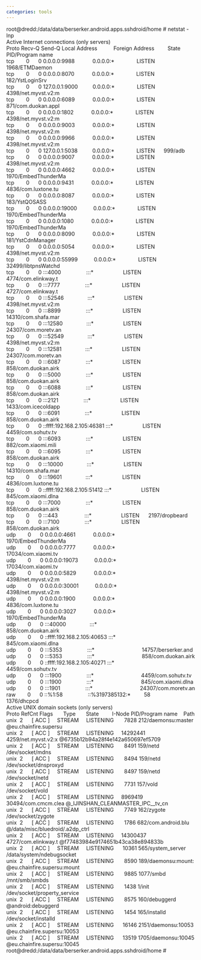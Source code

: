 ```yaml
---
categories: tools
---
```

<p>root@dredd:/data/data/berserker.android.apps.sshdroid/home # netstat -lnp<br />Active Internet connections (only servers)<br />Proto Recv-Q Send-Q Local Address&nbsp;&nbsp;&nbsp;&nbsp;&nbsp;&nbsp;&nbsp;&nbsp;&nbsp;&nbsp; Foreign Address&nbsp;&nbsp;&nbsp;&nbsp;&nbsp;&nbsp;&nbsp;&nbsp; State&nbsp;&nbsp;&nbsp;&nbsp;&nbsp;&nbsp; PID/Program name<br />tcp&nbsp;&nbsp;&nbsp;&nbsp;&nbsp;&nbsp;&nbsp; 0&nbsp;&nbsp;&nbsp;&nbsp;&nbsp; 0 0.0.0.0:9988&nbsp;&nbsp;&nbsp;&nbsp;&nbsp;&nbsp;&nbsp;&nbsp;&nbsp;&nbsp;&nbsp; 0.0.0.0:*&nbsp;&nbsp;&nbsp;&nbsp;&nbsp;&nbsp;&nbsp;&nbsp;&nbsp;&nbsp;&nbsp;&nbsp;&nbsp;&nbsp; LISTEN&nbsp;&nbsp;&nbsp;&nbsp;&nbsp; 1968/ETMDaemon<br />tcp&nbsp;&nbsp;&nbsp;&nbsp;&nbsp;&nbsp;&nbsp; 0&nbsp;&nbsp;&nbsp;&nbsp;&nbsp; 0 0.0.0.0:8070&nbsp;&nbsp;&nbsp;&nbsp;&nbsp;&nbsp;&nbsp;&nbsp;&nbsp;&nbsp;&nbsp; 0.0.0.0:*&nbsp;&nbsp;&nbsp;&nbsp;&nbsp;&nbsp;&nbsp;&nbsp;&nbsp;&nbsp;&nbsp;&nbsp;&nbsp;&nbsp; LISTEN&nbsp;&nbsp;&nbsp;&nbsp;&nbsp; 182/YstLoginSrv<br />tcp&nbsp;&nbsp;&nbsp;&nbsp;&nbsp;&nbsp;&nbsp; 0&nbsp;&nbsp;&nbsp;&nbsp;&nbsp; 0 127.0.0.1:9000&nbsp;&nbsp;&nbsp;&nbsp;&nbsp;&nbsp;&nbsp;&nbsp;&nbsp; 0.0.0.0:*&nbsp;&nbsp;&nbsp;&nbsp;&nbsp;&nbsp;&nbsp;&nbsp;&nbsp;&nbsp;&nbsp;&nbsp;&nbsp;&nbsp; LISTEN&nbsp;&nbsp;&nbsp;&nbsp;&nbsp; 4398/net.myvst.v2:m<br />tcp&nbsp;&nbsp;&nbsp;&nbsp;&nbsp;&nbsp;&nbsp; 0&nbsp;&nbsp;&nbsp;&nbsp;&nbsp; 0 0.0.0.0:6089&nbsp;&nbsp;&nbsp;&nbsp;&nbsp;&nbsp;&nbsp;&nbsp;&nbsp;&nbsp;&nbsp; 0.0.0.0:*&nbsp;&nbsp;&nbsp;&nbsp;&nbsp;&nbsp;&nbsp;&nbsp;&nbsp;&nbsp;&nbsp;&nbsp;&nbsp;&nbsp; LISTEN&nbsp;&nbsp;&nbsp;&nbsp;&nbsp; 871/com.duokan.appl<br />tcp&nbsp;&nbsp;&nbsp;&nbsp;&nbsp;&nbsp;&nbsp; 0&nbsp;&nbsp;&nbsp;&nbsp;&nbsp; 0 0.0.0.0:1802&nbsp;&nbsp;&nbsp;&nbsp;&nbsp;&nbsp;&nbsp;&nbsp;&nbsp;&nbsp;&nbsp; 0.0.0.0:*&nbsp;&nbsp;&nbsp;&nbsp;&nbsp;&nbsp;&nbsp;&nbsp;&nbsp;&nbsp;&nbsp;&nbsp;&nbsp;&nbsp; LISTEN&nbsp;&nbsp;&nbsp;&nbsp;&nbsp; 4398/net.myvst.v2:m<br />tcp&nbsp;&nbsp;&nbsp;&nbsp;&nbsp;&nbsp;&nbsp; 0&nbsp;&nbsp;&nbsp;&nbsp;&nbsp; 0 0.0.0.0:9003&nbsp;&nbsp;&nbsp;&nbsp;&nbsp;&nbsp;&nbsp;&nbsp;&nbsp;&nbsp;&nbsp; 0.0.0.0:*&nbsp;&nbsp;&nbsp;&nbsp;&nbsp;&nbsp;&nbsp;&nbsp;&nbsp;&nbsp;&nbsp;&nbsp;&nbsp;&nbsp; LISTEN&nbsp;&nbsp;&nbsp;&nbsp;&nbsp; 4398/net.myvst.v2:m<br />tcp&nbsp;&nbsp;&nbsp;&nbsp;&nbsp;&nbsp;&nbsp; 0&nbsp;&nbsp;&nbsp;&nbsp;&nbsp; 0 0.0.0.0:9966&nbsp;&nbsp;&nbsp;&nbsp;&nbsp;&nbsp;&nbsp;&nbsp;&nbsp;&nbsp;&nbsp; 0.0.0.0:*&nbsp;&nbsp;&nbsp;&nbsp;&nbsp;&nbsp;&nbsp;&nbsp;&nbsp;&nbsp;&nbsp;&nbsp;&nbsp;&nbsp; LISTEN&nbsp;&nbsp;&nbsp;&nbsp;&nbsp; 4398/net.myvst.v2:m<br />tcp&nbsp;&nbsp;&nbsp;&nbsp;&nbsp;&nbsp;&nbsp; 0&nbsp;&nbsp;&nbsp;&nbsp;&nbsp; 0 127.0.0.1:5038&nbsp;&nbsp;&nbsp;&nbsp;&nbsp;&nbsp;&nbsp;&nbsp;&nbsp; 0.0.0.0:*&nbsp;&nbsp;&nbsp;&nbsp;&nbsp;&nbsp;&nbsp;&nbsp;&nbsp;&nbsp;&nbsp;&nbsp;&nbsp;&nbsp; LISTEN&nbsp;&nbsp;&nbsp;&nbsp;&nbsp; 999/adb<br />tcp&nbsp;&nbsp;&nbsp;&nbsp;&nbsp;&nbsp;&nbsp; 0&nbsp;&nbsp;&nbsp;&nbsp;&nbsp; 0 0.0.0.0:9007&nbsp;&nbsp;&nbsp;&nbsp;&nbsp;&nbsp;&nbsp;&nbsp;&nbsp;&nbsp;&nbsp; 0.0.0.0:*&nbsp;&nbsp;&nbsp;&nbsp;&nbsp;&nbsp;&nbsp;&nbsp;&nbsp;&nbsp;&nbsp;&nbsp;&nbsp;&nbsp; LISTEN&nbsp;&nbsp;&nbsp;&nbsp;&nbsp; 4398/net.myvst.v2:m<br />tcp&nbsp;&nbsp;&nbsp;&nbsp;&nbsp;&nbsp;&nbsp; 0&nbsp;&nbsp;&nbsp;&nbsp;&nbsp; 0 0.0.0.0:4662&nbsp;&nbsp;&nbsp;&nbsp;&nbsp;&nbsp;&nbsp;&nbsp;&nbsp;&nbsp;&nbsp; 0.0.0.0:*&nbsp;&nbsp;&nbsp;&nbsp;&nbsp;&nbsp;&nbsp;&nbsp;&nbsp;&nbsp;&nbsp;&nbsp;&nbsp;&nbsp; LISTEN&nbsp;&nbsp;&nbsp;&nbsp;&nbsp; 1970/EmbedThunderMa<br />tcp&nbsp;&nbsp;&nbsp;&nbsp;&nbsp;&nbsp;&nbsp; 0&nbsp;&nbsp;&nbsp;&nbsp;&nbsp; 0 0.0.0.0:9431&nbsp;&nbsp;&nbsp;&nbsp;&nbsp;&nbsp;&nbsp;&nbsp;&nbsp;&nbsp;&nbsp; 0.0.0.0:*&nbsp;&nbsp;&nbsp;&nbsp;&nbsp;&nbsp;&nbsp;&nbsp;&nbsp;&nbsp;&nbsp;&nbsp;&nbsp;&nbsp; LISTEN&nbsp;&nbsp;&nbsp;&nbsp;&nbsp; 4836/com.luxtone.tu<br />tcp&nbsp;&nbsp;&nbsp;&nbsp;&nbsp;&nbsp;&nbsp; 0&nbsp;&nbsp;&nbsp;&nbsp;&nbsp; 0 0.0.0.0:8087&nbsp;&nbsp;&nbsp;&nbsp;&nbsp;&nbsp;&nbsp;&nbsp;&nbsp;&nbsp;&nbsp; 0.0.0.0:*&nbsp;&nbsp;&nbsp;&nbsp;&nbsp;&nbsp;&nbsp;&nbsp;&nbsp;&nbsp;&nbsp;&nbsp;&nbsp;&nbsp; LISTEN&nbsp;&nbsp;&nbsp;&nbsp;&nbsp; 183/YstQOSASS<br />tcp&nbsp;&nbsp;&nbsp;&nbsp;&nbsp;&nbsp;&nbsp; 0&nbsp;&nbsp;&nbsp;&nbsp;&nbsp; 0 0.0.0.0:19000&nbsp;&nbsp;&nbsp;&nbsp;&nbsp;&nbsp;&nbsp;&nbsp;&nbsp;&nbsp; 0.0.0.0:*&nbsp;&nbsp;&nbsp;&nbsp;&nbsp;&nbsp;&nbsp;&nbsp;&nbsp;&nbsp;&nbsp;&nbsp;&nbsp;&nbsp; LISTEN&nbsp;&nbsp;&nbsp;&nbsp;&nbsp; 1970/EmbedThunderMa<br />tcp&nbsp;&nbsp;&nbsp;&nbsp;&nbsp;&nbsp;&nbsp; 0&nbsp;&nbsp;&nbsp;&nbsp;&nbsp; 0 0.0.0.0:1080&nbsp;&nbsp;&nbsp;&nbsp;&nbsp;&nbsp;&nbsp;&nbsp;&nbsp;&nbsp;&nbsp; 0.0.0.0:*&nbsp;&nbsp;&nbsp;&nbsp;&nbsp;&nbsp;&nbsp;&nbsp;&nbsp;&nbsp;&nbsp;&nbsp;&nbsp;&nbsp; LISTEN&nbsp;&nbsp;&nbsp;&nbsp;&nbsp; 1970/EmbedThunderMa<br />tcp&nbsp;&nbsp;&nbsp;&nbsp;&nbsp;&nbsp;&nbsp; 0&nbsp;&nbsp;&nbsp;&nbsp;&nbsp; 0 0.0.0.0:8090&nbsp;&nbsp;&nbsp;&nbsp;&nbsp;&nbsp;&nbsp;&nbsp;&nbsp;&nbsp;&nbsp; 0.0.0.0:*&nbsp;&nbsp;&nbsp;&nbsp;&nbsp;&nbsp;&nbsp;&nbsp;&nbsp;&nbsp;&nbsp;&nbsp;&nbsp;&nbsp; LISTEN&nbsp;&nbsp;&nbsp;&nbsp;&nbsp; 181/YstCdnManager<br />tcp&nbsp;&nbsp;&nbsp;&nbsp;&nbsp;&nbsp;&nbsp; 0&nbsp;&nbsp;&nbsp;&nbsp;&nbsp; 0 0.0.0.0:5054&nbsp;&nbsp;&nbsp;&nbsp;&nbsp;&nbsp;&nbsp;&nbsp;&nbsp;&nbsp;&nbsp; 0.0.0.0:*&nbsp;&nbsp;&nbsp;&nbsp;&nbsp;&nbsp;&nbsp;&nbsp;&nbsp;&nbsp;&nbsp;&nbsp;&nbsp;&nbsp; LISTEN&nbsp;&nbsp;&nbsp;&nbsp;&nbsp; 4398/net.myvst.v2:m<br />tcp&nbsp;&nbsp;&nbsp;&nbsp;&nbsp;&nbsp;&nbsp; 0&nbsp;&nbsp;&nbsp;&nbsp;&nbsp; 0 0.0.0.0:55999&nbsp;&nbsp;&nbsp;&nbsp;&nbsp;&nbsp;&nbsp;&nbsp;&nbsp;&nbsp; 0.0.0.0:*&nbsp;&nbsp;&nbsp;&nbsp;&nbsp;&nbsp;&nbsp;&nbsp;&nbsp;&nbsp;&nbsp;&nbsp;&nbsp;&nbsp; LISTEN&nbsp;&nbsp;&nbsp;&nbsp;&nbsp; 32499/libtpnsWatchd<br />tcp&nbsp;&nbsp;&nbsp;&nbsp;&nbsp;&nbsp;&nbsp; 0&nbsp;&nbsp;&nbsp;&nbsp;&nbsp; 0 :::4000&nbsp;&nbsp;&nbsp;&nbsp;&nbsp;&nbsp;&nbsp;&nbsp;&nbsp;&nbsp;&nbsp;&nbsp;&nbsp;&nbsp;&nbsp;&nbsp; :::*&nbsp;&nbsp;&nbsp;&nbsp;&nbsp;&nbsp;&nbsp;&nbsp;&nbsp;&nbsp;&nbsp;&nbsp;&nbsp;&nbsp;&nbsp;&nbsp;&nbsp;&nbsp;&nbsp; LISTEN&nbsp;&nbsp;&nbsp;&nbsp;&nbsp; 4774/com.elinkway.t<br />tcp&nbsp;&nbsp;&nbsp;&nbsp;&nbsp;&nbsp;&nbsp; 0&nbsp;&nbsp;&nbsp;&nbsp;&nbsp; 0 :::7777&nbsp;&nbsp;&nbsp;&nbsp;&nbsp;&nbsp;&nbsp;&nbsp;&nbsp;&nbsp;&nbsp;&nbsp;&nbsp;&nbsp;&nbsp;&nbsp; :::*&nbsp;&nbsp;&nbsp;&nbsp;&nbsp;&nbsp;&nbsp;&nbsp;&nbsp;&nbsp;&nbsp;&nbsp;&nbsp;&nbsp;&nbsp;&nbsp;&nbsp;&nbsp;&nbsp; LISTEN&nbsp;&nbsp;&nbsp;&nbsp;&nbsp; 4727/com.elinkway.t<br />tcp&nbsp;&nbsp;&nbsp;&nbsp;&nbsp;&nbsp;&nbsp; 0&nbsp;&nbsp;&nbsp;&nbsp;&nbsp; 0 :::52546&nbsp;&nbsp;&nbsp;&nbsp;&nbsp;&nbsp;&nbsp;&nbsp;&nbsp;&nbsp;&nbsp;&nbsp;&nbsp;&nbsp;&nbsp; :::*&nbsp;&nbsp;&nbsp;&nbsp;&nbsp;&nbsp;&nbsp;&nbsp;&nbsp;&nbsp;&nbsp;&nbsp;&nbsp;&nbsp;&nbsp;&nbsp;&nbsp;&nbsp;&nbsp; LISTEN&nbsp;&nbsp;&nbsp;&nbsp;&nbsp; 4398/net.myvst.v2:m<br />tcp&nbsp;&nbsp;&nbsp;&nbsp;&nbsp;&nbsp;&nbsp; 0&nbsp;&nbsp;&nbsp;&nbsp;&nbsp; 0 :::8899&nbsp;&nbsp;&nbsp;&nbsp;&nbsp;&nbsp;&nbsp;&nbsp;&nbsp;&nbsp;&nbsp;&nbsp;&nbsp;&nbsp;&nbsp;&nbsp; :::*&nbsp;&nbsp;&nbsp;&nbsp;&nbsp;&nbsp;&nbsp;&nbsp;&nbsp;&nbsp;&nbsp;&nbsp;&nbsp;&nbsp;&nbsp;&nbsp;&nbsp;&nbsp;&nbsp; LISTEN&nbsp;&nbsp;&nbsp;&nbsp;&nbsp; 14310/com.shafa.mar<br />tcp&nbsp;&nbsp;&nbsp;&nbsp;&nbsp;&nbsp;&nbsp; 0&nbsp;&nbsp;&nbsp;&nbsp;&nbsp; 0 :::12580&nbsp;&nbsp;&nbsp;&nbsp;&nbsp;&nbsp;&nbsp;&nbsp;&nbsp;&nbsp;&nbsp;&nbsp;&nbsp;&nbsp;&nbsp; :::*&nbsp;&nbsp;&nbsp;&nbsp;&nbsp;&nbsp;&nbsp;&nbsp;&nbsp;&nbsp;&nbsp;&nbsp;&nbsp;&nbsp;&nbsp;&nbsp;&nbsp;&nbsp;&nbsp; LISTEN&nbsp;&nbsp;&nbsp;&nbsp;&nbsp; 24307/com.moretv.an<br />tcp&nbsp;&nbsp;&nbsp;&nbsp;&nbsp;&nbsp;&nbsp; 0&nbsp;&nbsp;&nbsp;&nbsp;&nbsp; 0 :::52549&nbsp;&nbsp;&nbsp;&nbsp;&nbsp;&nbsp;&nbsp;&nbsp;&nbsp;&nbsp;&nbsp;&nbsp;&nbsp;&nbsp;&nbsp; :::*&nbsp;&nbsp;&nbsp;&nbsp;&nbsp;&nbsp;&nbsp;&nbsp;&nbsp;&nbsp;&nbsp;&nbsp;&nbsp;&nbsp;&nbsp;&nbsp;&nbsp;&nbsp;&nbsp; LISTEN&nbsp;&nbsp;&nbsp;&nbsp;&nbsp; 4398/net.myvst.v2:m<br />tcp&nbsp;&nbsp;&nbsp;&nbsp;&nbsp;&nbsp;&nbsp; 0&nbsp;&nbsp;&nbsp;&nbsp;&nbsp; 0 :::12581&nbsp;&nbsp;&nbsp;&nbsp;&nbsp;&nbsp;&nbsp;&nbsp;&nbsp;&nbsp;&nbsp;&nbsp;&nbsp;&nbsp;&nbsp; :::*&nbsp;&nbsp;&nbsp;&nbsp;&nbsp;&nbsp;&nbsp;&nbsp;&nbsp;&nbsp;&nbsp;&nbsp;&nbsp;&nbsp;&nbsp;&nbsp;&nbsp;&nbsp;&nbsp; LISTEN&nbsp;&nbsp;&nbsp;&nbsp;&nbsp; 24307/com.moretv.an<br />tcp&nbsp;&nbsp;&nbsp;&nbsp;&nbsp;&nbsp;&nbsp; 0&nbsp;&nbsp;&nbsp;&nbsp;&nbsp; 0 :::6087&nbsp;&nbsp;&nbsp;&nbsp;&nbsp;&nbsp;&nbsp;&nbsp;&nbsp;&nbsp;&nbsp;&nbsp;&nbsp;&nbsp;&nbsp;&nbsp; :::*&nbsp;&nbsp;&nbsp;&nbsp;&nbsp;&nbsp;&nbsp;&nbsp;&nbsp;&nbsp;&nbsp;&nbsp;&nbsp;&nbsp;&nbsp;&nbsp;&nbsp;&nbsp;&nbsp; LISTEN&nbsp;&nbsp;&nbsp;&nbsp;&nbsp; 858/com.duokan.airk<br />tcp&nbsp;&nbsp;&nbsp;&nbsp;&nbsp;&nbsp;&nbsp; 0&nbsp;&nbsp;&nbsp;&nbsp;&nbsp; 0 :::5000&nbsp;&nbsp;&nbsp;&nbsp;&nbsp;&nbsp;&nbsp;&nbsp;&nbsp;&nbsp;&nbsp;&nbsp;&nbsp;&nbsp;&nbsp;&nbsp; :::*&nbsp;&nbsp;&nbsp;&nbsp;&nbsp;&nbsp;&nbsp;&nbsp;&nbsp;&nbsp;&nbsp;&nbsp;&nbsp;&nbsp;&nbsp;&nbsp;&nbsp;&nbsp;&nbsp; LISTEN&nbsp;&nbsp;&nbsp;&nbsp;&nbsp; 858/com.duokan.airk<br />tcp&nbsp;&nbsp;&nbsp;&nbsp;&nbsp;&nbsp;&nbsp; 0&nbsp;&nbsp;&nbsp;&nbsp;&nbsp; 0 :::6088&nbsp;&nbsp;&nbsp;&nbsp;&nbsp;&nbsp;&nbsp;&nbsp;&nbsp;&nbsp;&nbsp;&nbsp;&nbsp;&nbsp;&nbsp;&nbsp; :::*&nbsp;&nbsp;&nbsp;&nbsp;&nbsp;&nbsp;&nbsp;&nbsp;&nbsp;&nbsp;&nbsp;&nbsp;&nbsp;&nbsp;&nbsp;&nbsp;&nbsp;&nbsp;&nbsp; LISTEN&nbsp;&nbsp;&nbsp;&nbsp;&nbsp; 858/com.duokan.airk<br />tcp&nbsp;&nbsp;&nbsp;&nbsp;&nbsp;&nbsp;&nbsp; 0&nbsp;&nbsp;&nbsp;&nbsp;&nbsp; 0 :::2121&nbsp;&nbsp;&nbsp;&nbsp;&nbsp;&nbsp;&nbsp;&nbsp;&nbsp;&nbsp;&nbsp;&nbsp;&nbsp;&nbsp;&nbsp;&nbsp; :::*&nbsp;&nbsp;&nbsp;&nbsp;&nbsp;&nbsp;&nbsp;&nbsp;&nbsp;&nbsp;&nbsp;&nbsp;&nbsp;&nbsp;&nbsp;&nbsp;&nbsp;&nbsp;&nbsp; LISTEN&nbsp;&nbsp;&nbsp;&nbsp;&nbsp; 1433/com.icecoldapp<br />tcp&nbsp;&nbsp;&nbsp;&nbsp;&nbsp;&nbsp;&nbsp; 0&nbsp;&nbsp;&nbsp;&nbsp;&nbsp; 0 :::6091&nbsp;&nbsp;&nbsp;&nbsp;&nbsp;&nbsp;&nbsp;&nbsp;&nbsp;&nbsp;&nbsp;&nbsp;&nbsp;&nbsp;&nbsp;&nbsp; :::*&nbsp;&nbsp;&nbsp;&nbsp;&nbsp;&nbsp;&nbsp;&nbsp;&nbsp;&nbsp;&nbsp;&nbsp;&nbsp;&nbsp;&nbsp;&nbsp;&nbsp;&nbsp;&nbsp; LISTEN&nbsp;&nbsp;&nbsp;&nbsp;&nbsp; 858/com.duokan.airk<br />tcp&nbsp;&nbsp;&nbsp;&nbsp;&nbsp;&nbsp;&nbsp; 0&nbsp;&nbsp;&nbsp;&nbsp;&nbsp; 0 ::ffff:192.168.2.105:46381 :::*&nbsp;&nbsp;&nbsp;&nbsp;&nbsp;&nbsp;&nbsp;&nbsp;&nbsp;&nbsp;&nbsp;&nbsp;&nbsp;&nbsp;&nbsp;&nbsp;&nbsp;&nbsp;&nbsp; LISTEN&nbsp;&nbsp;&nbsp;&nbsp;&nbsp; 4459/com.sohutv.tv<br />tcp&nbsp;&nbsp;&nbsp;&nbsp;&nbsp;&nbsp;&nbsp; 0&nbsp;&nbsp;&nbsp;&nbsp;&nbsp; 0 :::6093&nbsp;&nbsp;&nbsp;&nbsp;&nbsp;&nbsp;&nbsp;&nbsp;&nbsp;&nbsp;&nbsp;&nbsp;&nbsp;&nbsp;&nbsp;&nbsp; :::*&nbsp;&nbsp;&nbsp;&nbsp;&nbsp;&nbsp;&nbsp;&nbsp;&nbsp;&nbsp;&nbsp;&nbsp;&nbsp;&nbsp;&nbsp;&nbsp;&nbsp;&nbsp;&nbsp; LISTEN&nbsp;&nbsp;&nbsp;&nbsp;&nbsp; 882/com.xiaomi.mili<br />tcp&nbsp;&nbsp;&nbsp;&nbsp;&nbsp;&nbsp;&nbsp; 0&nbsp;&nbsp;&nbsp;&nbsp;&nbsp; 0 :::6095&nbsp;&nbsp;&nbsp;&nbsp;&nbsp;&nbsp;&nbsp;&nbsp;&nbsp;&nbsp;&nbsp;&nbsp;&nbsp;&nbsp;&nbsp;&nbsp; :::*&nbsp;&nbsp;&nbsp;&nbsp;&nbsp;&nbsp;&nbsp;&nbsp;&nbsp;&nbsp;&nbsp;&nbsp;&nbsp;&nbsp;&nbsp;&nbsp;&nbsp;&nbsp;&nbsp; LISTEN&nbsp;&nbsp;&nbsp;&nbsp;&nbsp; 858/com.duokan.airk<br />tcp&nbsp;&nbsp;&nbsp;&nbsp;&nbsp;&nbsp;&nbsp; 0&nbsp;&nbsp;&nbsp;&nbsp;&nbsp; 0 :::10000&nbsp;&nbsp;&nbsp;&nbsp;&nbsp;&nbsp;&nbsp;&nbsp;&nbsp;&nbsp;&nbsp;&nbsp;&nbsp;&nbsp;&nbsp; :::*&nbsp;&nbsp;&nbsp;&nbsp;&nbsp;&nbsp;&nbsp;&nbsp;&nbsp;&nbsp;&nbsp;&nbsp;&nbsp;&nbsp;&nbsp;&nbsp;&nbsp;&nbsp;&nbsp; LISTEN&nbsp;&nbsp;&nbsp;&nbsp;&nbsp; 14310/com.shafa.mar<br />tcp&nbsp;&nbsp;&nbsp;&nbsp;&nbsp;&nbsp;&nbsp; 0&nbsp;&nbsp;&nbsp;&nbsp;&nbsp; 0 :::19601&nbsp;&nbsp;&nbsp;&nbsp;&nbsp;&nbsp;&nbsp;&nbsp;&nbsp;&nbsp;&nbsp;&nbsp;&nbsp;&nbsp;&nbsp; :::*&nbsp;&nbsp;&nbsp;&nbsp;&nbsp;&nbsp;&nbsp;&nbsp;&nbsp;&nbsp;&nbsp;&nbsp;&nbsp;&nbsp;&nbsp;&nbsp;&nbsp;&nbsp;&nbsp; LISTEN&nbsp;&nbsp;&nbsp;&nbsp;&nbsp; 4836/com.luxtone.tu<br />tcp&nbsp;&nbsp;&nbsp;&nbsp;&nbsp;&nbsp;&nbsp; 0&nbsp;&nbsp;&nbsp;&nbsp;&nbsp; 0 ::ffff:192.168.2.105:51412 :::*&nbsp;&nbsp;&nbsp;&nbsp;&nbsp;&nbsp;&nbsp;&nbsp;&nbsp;&nbsp;&nbsp;&nbsp;&nbsp;&nbsp;&nbsp;&nbsp;&nbsp;&nbsp;&nbsp; LISTEN&nbsp;&nbsp;&nbsp;&nbsp;&nbsp; 845/com.xiaomi.dlna<br />tcp&nbsp;&nbsp;&nbsp;&nbsp;&nbsp;&nbsp;&nbsp; 0&nbsp;&nbsp;&nbsp;&nbsp;&nbsp; 0 :::7000&nbsp;&nbsp;&nbsp;&nbsp;&nbsp;&nbsp;&nbsp;&nbsp;&nbsp;&nbsp;&nbsp;&nbsp;&nbsp;&nbsp;&nbsp;&nbsp; :::*&nbsp;&nbsp;&nbsp;&nbsp;&nbsp;&nbsp;&nbsp;&nbsp;&nbsp;&nbsp;&nbsp;&nbsp;&nbsp;&nbsp;&nbsp;&nbsp;&nbsp;&nbsp;&nbsp; LISTEN&nbsp;&nbsp;&nbsp;&nbsp;&nbsp; 858/com.duokan.airk<br />tcp&nbsp;&nbsp;&nbsp;&nbsp;&nbsp;&nbsp;&nbsp; 0&nbsp;&nbsp;&nbsp;&nbsp;&nbsp; 0 :::443&nbsp;&nbsp;&nbsp;&nbsp;&nbsp;&nbsp;&nbsp;&nbsp;&nbsp;&nbsp;&nbsp;&nbsp;&nbsp;&nbsp;&nbsp;&nbsp;&nbsp; :::*&nbsp;&nbsp;&nbsp;&nbsp;&nbsp;&nbsp;&nbsp;&nbsp;&nbsp;&nbsp;&nbsp;&nbsp;&nbsp;&nbsp;&nbsp;&nbsp;&nbsp;&nbsp;&nbsp; LISTEN&nbsp;&nbsp;&nbsp;&nbsp;&nbsp; 2197/dropbeard<br />tcp&nbsp;&nbsp;&nbsp;&nbsp;&nbsp;&nbsp;&nbsp; 0&nbsp;&nbsp;&nbsp;&nbsp;&nbsp; 0 :::7100&nbsp;&nbsp;&nbsp;&nbsp;&nbsp;&nbsp;&nbsp;&nbsp;&nbsp;&nbsp;&nbsp;&nbsp;&nbsp;&nbsp;&nbsp;&nbsp; :::*&nbsp;&nbsp;&nbsp;&nbsp;&nbsp;&nbsp;&nbsp;&nbsp;&nbsp;&nbsp;&nbsp;&nbsp;&nbsp;&nbsp;&nbsp;&nbsp;&nbsp;&nbsp;&nbsp; LISTEN&nbsp;&nbsp;&nbsp;&nbsp;&nbsp; 858/com.duokan.airk<br />udp&nbsp;&nbsp;&nbsp;&nbsp;&nbsp;&nbsp;&nbsp; 0&nbsp;&nbsp;&nbsp;&nbsp;&nbsp; 0 0.0.0.0:4661&nbsp;&nbsp;&nbsp;&nbsp;&nbsp;&nbsp;&nbsp;&nbsp;&nbsp;&nbsp;&nbsp; 0.0.0.0:*&nbsp;&nbsp;&nbsp;&nbsp;&nbsp;&nbsp;&nbsp;&nbsp;&nbsp;&nbsp;&nbsp;&nbsp;&nbsp;&nbsp;&nbsp;&nbsp;&nbsp;&nbsp;&nbsp;&nbsp;&nbsp;&nbsp;&nbsp;&nbsp;&nbsp;&nbsp; 1970/EmbedThunderMa<br />udp&nbsp;&nbsp;&nbsp;&nbsp;&nbsp;&nbsp;&nbsp; 0&nbsp;&nbsp;&nbsp;&nbsp;&nbsp; 0 0.0.0.0:7777&nbsp;&nbsp;&nbsp;&nbsp;&nbsp;&nbsp;&nbsp;&nbsp;&nbsp;&nbsp;&nbsp; 0.0.0.0:*&nbsp;&nbsp;&nbsp;&nbsp;&nbsp;&nbsp;&nbsp;&nbsp;&nbsp;&nbsp;&nbsp;&nbsp;&nbsp;&nbsp;&nbsp;&nbsp;&nbsp;&nbsp;&nbsp;&nbsp;&nbsp;&nbsp;&nbsp;&nbsp;&nbsp;&nbsp; 17034/com.xiaomi.tv<br />udp&nbsp;&nbsp;&nbsp;&nbsp;&nbsp;&nbsp;&nbsp; 0&nbsp;&nbsp;&nbsp;&nbsp;&nbsp; 0 0.0.0.0:19073&nbsp;&nbsp;&nbsp;&nbsp;&nbsp;&nbsp;&nbsp;&nbsp;&nbsp;&nbsp; 0.0.0.0:*&nbsp;&nbsp;&nbsp;&nbsp;&nbsp;&nbsp;&nbsp;&nbsp;&nbsp;&nbsp;&nbsp;&nbsp;&nbsp;&nbsp;&nbsp;&nbsp;&nbsp;&nbsp;&nbsp;&nbsp;&nbsp;&nbsp;&nbsp;&nbsp;&nbsp;&nbsp; 17034/com.xiaomi.tv<br />udp&nbsp;&nbsp;&nbsp;&nbsp;&nbsp;&nbsp;&nbsp; 0&nbsp;&nbsp;&nbsp;&nbsp;&nbsp; 0 0.0.0.0:5829&nbsp;&nbsp;&nbsp;&nbsp;&nbsp;&nbsp;&nbsp;&nbsp;&nbsp;&nbsp;&nbsp; 0.0.0.0:*&nbsp;&nbsp;&nbsp;&nbsp;&nbsp;&nbsp;&nbsp;&nbsp;&nbsp;&nbsp;&nbsp;&nbsp;&nbsp;&nbsp;&nbsp;&nbsp;&nbsp;&nbsp;&nbsp;&nbsp;&nbsp;&nbsp;&nbsp;&nbsp;&nbsp;&nbsp; 4398/net.myvst.v2:m<br />udp&nbsp;&nbsp;&nbsp;&nbsp;&nbsp;&nbsp;&nbsp; 0&nbsp;&nbsp;&nbsp;&nbsp;&nbsp; 0 0.0.0.0:30001&nbsp;&nbsp;&nbsp;&nbsp;&nbsp;&nbsp;&nbsp;&nbsp;&nbsp;&nbsp; 0.0.0.0:*&nbsp;&nbsp;&nbsp;&nbsp;&nbsp;&nbsp;&nbsp;&nbsp;&nbsp;&nbsp;&nbsp;&nbsp;&nbsp;&nbsp;&nbsp;&nbsp;&nbsp;&nbsp;&nbsp;&nbsp;&nbsp;&nbsp;&nbsp;&nbsp;&nbsp;&nbsp; 4398/net.myvst.v2:m<br />udp&nbsp;&nbsp;&nbsp;&nbsp;&nbsp;&nbsp;&nbsp; 0&nbsp;&nbsp;&nbsp;&nbsp;&nbsp; 0 0.0.0.0:1900&nbsp;&nbsp;&nbsp;&nbsp;&nbsp;&nbsp;&nbsp;&nbsp;&nbsp;&nbsp;&nbsp; 0.0.0.0:*&nbsp;&nbsp;&nbsp;&nbsp;&nbsp;&nbsp;&nbsp;&nbsp;&nbsp;&nbsp;&nbsp;&nbsp;&nbsp;&nbsp;&nbsp;&nbsp;&nbsp;&nbsp;&nbsp;&nbsp;&nbsp;&nbsp;&nbsp;&nbsp;&nbsp;&nbsp; 4836/com.luxtone.tu<br />udp&nbsp;&nbsp;&nbsp;&nbsp;&nbsp;&nbsp;&nbsp; 0&nbsp;&nbsp;&nbsp;&nbsp;&nbsp; 0 0.0.0.0:3027&nbsp;&nbsp;&nbsp;&nbsp;&nbsp;&nbsp;&nbsp;&nbsp;&nbsp;&nbsp;&nbsp; 0.0.0.0:*&nbsp;&nbsp;&nbsp;&nbsp;&nbsp;&nbsp;&nbsp;&nbsp;&nbsp;&nbsp;&nbsp;&nbsp;&nbsp;&nbsp;&nbsp;&nbsp;&nbsp;&nbsp;&nbsp;&nbsp;&nbsp;&nbsp;&nbsp;&nbsp;&nbsp;&nbsp; 1970/EmbedThunderMa<br />udp&nbsp;&nbsp;&nbsp;&nbsp;&nbsp;&nbsp;&nbsp; 0&nbsp;&nbsp;&nbsp;&nbsp;&nbsp; 0 :::40000&nbsp;&nbsp;&nbsp;&nbsp;&nbsp;&nbsp;&nbsp;&nbsp;&nbsp;&nbsp;&nbsp;&nbsp;&nbsp;&nbsp;&nbsp; :::*&nbsp;&nbsp;&nbsp;&nbsp;&nbsp;&nbsp;&nbsp;&nbsp;&nbsp;&nbsp;&nbsp;&nbsp;&nbsp;&nbsp;&nbsp;&nbsp;&nbsp;&nbsp;&nbsp;&nbsp;&nbsp;&nbsp;&nbsp;&nbsp;&nbsp;&nbsp;&nbsp;&nbsp;&nbsp;&nbsp;&nbsp; 858/com.duokan.airk<br />udp&nbsp;&nbsp;&nbsp;&nbsp;&nbsp;&nbsp;&nbsp; 0&nbsp;&nbsp;&nbsp;&nbsp;&nbsp; 0 ::ffff:192.168.2.105:40653 :::*&nbsp;&nbsp;&nbsp;&nbsp;&nbsp;&nbsp;&nbsp;&nbsp;&nbsp;&nbsp;&nbsp;&nbsp;&nbsp;&nbsp;&nbsp;&nbsp;&nbsp;&nbsp;&nbsp;&nbsp;&nbsp;&nbsp;&nbsp;&nbsp;&nbsp;&nbsp;&nbsp;&nbsp;&nbsp;&nbsp;&nbsp; 845/com.xiaomi.dlna<br />udp&nbsp;&nbsp;&nbsp;&nbsp;&nbsp;&nbsp;&nbsp; 0&nbsp;&nbsp;&nbsp;&nbsp;&nbsp; 0 :::5353&nbsp;&nbsp;&nbsp;&nbsp;&nbsp;&nbsp;&nbsp;&nbsp;&nbsp;&nbsp;&nbsp;&nbsp;&nbsp;&nbsp;&nbsp;&nbsp; :::*&nbsp;&nbsp;&nbsp;&nbsp;&nbsp;&nbsp;&nbsp;&nbsp;&nbsp;&nbsp;&nbsp;&nbsp;&nbsp;&nbsp;&nbsp;&nbsp;&nbsp;&nbsp;&nbsp;&nbsp;&nbsp;&nbsp;&nbsp;&nbsp;&nbsp;&nbsp;&nbsp;&nbsp;&nbsp;&nbsp;&nbsp; 14757/berserker.and<br />udp&nbsp;&nbsp;&nbsp;&nbsp;&nbsp;&nbsp;&nbsp; 0&nbsp;&nbsp;&nbsp;&nbsp;&nbsp; 0 :::5353&nbsp;&nbsp;&nbsp;&nbsp;&nbsp;&nbsp;&nbsp;&nbsp;&nbsp;&nbsp;&nbsp;&nbsp;&nbsp;&nbsp;&nbsp;&nbsp; :::*&nbsp;&nbsp;&nbsp;&nbsp;&nbsp;&nbsp;&nbsp;&nbsp;&nbsp;&nbsp;&nbsp;&nbsp;&nbsp;&nbsp;&nbsp;&nbsp;&nbsp;&nbsp;&nbsp;&nbsp;&nbsp;&nbsp;&nbsp;&nbsp;&nbsp;&nbsp;&nbsp;&nbsp;&nbsp;&nbsp;&nbsp; 858/com.duokan.airk<br />udp&nbsp;&nbsp;&nbsp;&nbsp;&nbsp;&nbsp;&nbsp; 0&nbsp;&nbsp;&nbsp;&nbsp;&nbsp; 0 ::ffff:192.168.2.105:40271 :::*&nbsp;&nbsp;&nbsp;&nbsp;&nbsp;&nbsp;&nbsp;&nbsp;&nbsp;&nbsp;&nbsp;&nbsp;&nbsp;&nbsp;&nbsp;&nbsp;&nbsp;&nbsp;&nbsp;&nbsp;&nbsp;&nbsp;&nbsp;&nbsp;&nbsp;&nbsp;&nbsp;&nbsp;&nbsp;&nbsp;&nbsp; 4459/com.sohutv.tv<br />udp&nbsp;&nbsp;&nbsp;&nbsp;&nbsp;&nbsp;&nbsp; 0&nbsp;&nbsp;&nbsp;&nbsp;&nbsp; 0 :::1900&nbsp;&nbsp;&nbsp;&nbsp;&nbsp;&nbsp;&nbsp;&nbsp;&nbsp;&nbsp;&nbsp;&nbsp;&nbsp;&nbsp;&nbsp;&nbsp; :::*&nbsp;&nbsp;&nbsp;&nbsp;&nbsp;&nbsp;&nbsp;&nbsp;&nbsp;&nbsp;&nbsp;&nbsp;&nbsp;&nbsp;&nbsp;&nbsp;&nbsp;&nbsp;&nbsp;&nbsp;&nbsp;&nbsp;&nbsp;&nbsp;&nbsp;&nbsp;&nbsp;&nbsp;&nbsp;&nbsp;&nbsp; 4459/com.sohutv.tv<br />udp&nbsp;&nbsp;&nbsp;&nbsp;&nbsp;&nbsp;&nbsp; 0&nbsp;&nbsp;&nbsp;&nbsp;&nbsp; 0 :::1900&nbsp;&nbsp;&nbsp;&nbsp;&nbsp;&nbsp;&nbsp;&nbsp;&nbsp;&nbsp;&nbsp;&nbsp;&nbsp;&nbsp;&nbsp;&nbsp; :::*&nbsp;&nbsp;&nbsp;&nbsp;&nbsp;&nbsp;&nbsp;&nbsp;&nbsp;&nbsp;&nbsp;&nbsp;&nbsp;&nbsp;&nbsp;&nbsp;&nbsp;&nbsp;&nbsp;&nbsp;&nbsp;&nbsp;&nbsp;&nbsp;&nbsp;&nbsp;&nbsp;&nbsp;&nbsp;&nbsp;&nbsp; 845/com.xiaomi.dlna<br />udp&nbsp;&nbsp;&nbsp;&nbsp;&nbsp;&nbsp;&nbsp; 0&nbsp;&nbsp;&nbsp;&nbsp;&nbsp; 0 :::1901&nbsp;&nbsp;&nbsp;&nbsp;&nbsp;&nbsp;&nbsp;&nbsp;&nbsp;&nbsp;&nbsp;&nbsp;&nbsp;&nbsp;&nbsp;&nbsp; :::*&nbsp;&nbsp;&nbsp;&nbsp;&nbsp;&nbsp;&nbsp;&nbsp;&nbsp;&nbsp;&nbsp;&nbsp;&nbsp;&nbsp;&nbsp;&nbsp;&nbsp;&nbsp;&nbsp;&nbsp;&nbsp;&nbsp;&nbsp;&nbsp;&nbsp;&nbsp;&nbsp;&nbsp;&nbsp;&nbsp;&nbsp; 24307/com.moretv.an<br />raw&nbsp;&nbsp;&nbsp;&nbsp;&nbsp;&nbsp;&nbsp; 0&nbsp;&nbsp;&nbsp;&nbsp;&nbsp; 0 ::%1:58&nbsp;&nbsp;&nbsp;&nbsp;&nbsp;&nbsp;&nbsp;&nbsp;&nbsp;&nbsp;&nbsp;&nbsp;&nbsp;&nbsp;&nbsp;&nbsp; ::%3197385132:*&nbsp;&nbsp;&nbsp;&nbsp;&nbsp;&nbsp;&nbsp;&nbsp; 58&nbsp;&nbsp;&nbsp;&nbsp;&nbsp;&nbsp;&nbsp;&nbsp;&nbsp; 1376/dhcpcd<br />Active UNIX domain sockets (only servers)<br />Proto RefCnt Flags&nbsp;&nbsp;&nbsp;&nbsp;&nbsp;&nbsp; Type&nbsp;&nbsp;&nbsp;&nbsp;&nbsp;&nbsp; State&nbsp;&nbsp;&nbsp;&nbsp;&nbsp;&nbsp;&nbsp;&nbsp; I-Node PID/Program name&nbsp;&nbsp;&nbsp; Path<br />unix&nbsp; 2&nbsp;&nbsp;&nbsp;&nbsp;&nbsp; [ ACC ]&nbsp;&nbsp;&nbsp;&nbsp; STREAM&nbsp;&nbsp;&nbsp;&nbsp; LISTENING&nbsp;&nbsp;&nbsp;&nbsp;&nbsp;&nbsp; 7828 212/daemonsu:master @eu.chainfire.supersu<br />unix&nbsp; 2&nbsp;&nbsp;&nbsp;&nbsp;&nbsp; [ ACC ]&nbsp;&nbsp;&nbsp;&nbsp; STREAM&nbsp;&nbsp;&nbsp;&nbsp; LISTENING&nbsp;&nbsp;&nbsp;&nbsp; 14292441 4259/net.myvst.v2:x @6735b12b94a28f4e142a650697ef5709<br />unix&nbsp; 2&nbsp;&nbsp;&nbsp;&nbsp;&nbsp; [ ACC ]&nbsp;&nbsp;&nbsp;&nbsp; STREAM&nbsp;&nbsp;&nbsp;&nbsp; LISTENING&nbsp;&nbsp;&nbsp;&nbsp;&nbsp;&nbsp; 8491 159/netd&nbsp;&nbsp;&nbsp;&nbsp;&nbsp;&nbsp;&nbsp;&nbsp;&nbsp;&nbsp;&nbsp; /dev/socket/mdns<br />unix&nbsp; 2&nbsp;&nbsp;&nbsp;&nbsp;&nbsp; [ ACC ]&nbsp;&nbsp;&nbsp;&nbsp; STREAM&nbsp;&nbsp;&nbsp;&nbsp; LISTENING&nbsp;&nbsp;&nbsp;&nbsp;&nbsp;&nbsp; 8494 159/netd&nbsp;&nbsp;&nbsp;&nbsp;&nbsp;&nbsp;&nbsp;&nbsp;&nbsp;&nbsp;&nbsp; /dev/socket/dnsproxyd<br />unix&nbsp; 2&nbsp;&nbsp;&nbsp;&nbsp;&nbsp; [ ACC ]&nbsp;&nbsp;&nbsp;&nbsp; STREAM&nbsp;&nbsp;&nbsp;&nbsp; LISTENING&nbsp;&nbsp;&nbsp;&nbsp;&nbsp;&nbsp; 8497 159/netd&nbsp;&nbsp;&nbsp;&nbsp;&nbsp;&nbsp;&nbsp;&nbsp;&nbsp;&nbsp;&nbsp; /dev/socket/netd<br />unix&nbsp; 2&nbsp;&nbsp;&nbsp;&nbsp;&nbsp; [ ACC ]&nbsp;&nbsp;&nbsp;&nbsp; STREAM&nbsp;&nbsp;&nbsp;&nbsp; LISTENING&nbsp;&nbsp;&nbsp;&nbsp;&nbsp;&nbsp; 7731 157/vold&nbsp;&nbsp;&nbsp;&nbsp;&nbsp;&nbsp;&nbsp;&nbsp;&nbsp;&nbsp;&nbsp; /dev/socket/vold<br />unix&nbsp; 2&nbsp;&nbsp;&nbsp;&nbsp;&nbsp; [ ACC ]&nbsp;&nbsp;&nbsp;&nbsp; STREAM&nbsp;&nbsp;&nbsp;&nbsp; LISTENING&nbsp;&nbsp;&nbsp;&nbsp; 8969419 30494/com.cmcm.clea @_IJINSHAN_CLEANMASTER_IPC__tv_cn<br />unix&nbsp; 2&nbsp;&nbsp;&nbsp;&nbsp;&nbsp; [ ACC ]&nbsp;&nbsp;&nbsp;&nbsp; STREAM&nbsp;&nbsp;&nbsp;&nbsp; LISTENING&nbsp;&nbsp;&nbsp;&nbsp;&nbsp;&nbsp; 7749 162/zygote&nbsp;&nbsp;&nbsp;&nbsp;&nbsp;&nbsp;&nbsp;&nbsp;&nbsp; /dev/socket/zygote<br />unix&nbsp; 2&nbsp;&nbsp;&nbsp;&nbsp;&nbsp; [ ACC ]&nbsp;&nbsp;&nbsp;&nbsp; STREAM&nbsp;&nbsp;&nbsp;&nbsp; LISTENING&nbsp;&nbsp;&nbsp;&nbsp;&nbsp;&nbsp; 1786 682/com.android.blu @/data/misc/bluedroid/.a2dp_ctrl<br />unix&nbsp; 2&nbsp;&nbsp;&nbsp;&nbsp;&nbsp; [ ACC ]&nbsp;&nbsp;&nbsp;&nbsp; STREAM&nbsp;&nbsp;&nbsp;&nbsp; LISTENING&nbsp;&nbsp;&nbsp;&nbsp; 14300437 4727/com.elinkway.t @f77483984e9174651b43ca38e894833b<br />unix&nbsp; 2&nbsp;&nbsp;&nbsp;&nbsp;&nbsp; [ ACC ]&nbsp;&nbsp;&nbsp;&nbsp; STREAM&nbsp;&nbsp;&nbsp;&nbsp; LISTENING&nbsp;&nbsp;&nbsp;&nbsp;&nbsp; 10361 565/system_server&nbsp;&nbsp; /data/system/ndebugsocket<br />unix&nbsp; 2&nbsp;&nbsp;&nbsp;&nbsp;&nbsp; [ ACC ]&nbsp;&nbsp;&nbsp;&nbsp; STREAM&nbsp;&nbsp;&nbsp;&nbsp; LISTENING&nbsp;&nbsp;&nbsp;&nbsp;&nbsp;&nbsp; 8590 189/daemonsu:mount: @eu.chainfire.supersu:mount<br />unix&nbsp; 2&nbsp;&nbsp;&nbsp;&nbsp;&nbsp; [ ACC ]&nbsp;&nbsp;&nbsp;&nbsp; STREAM&nbsp;&nbsp;&nbsp;&nbsp; LISTENING&nbsp;&nbsp;&nbsp;&nbsp;&nbsp;&nbsp; 9885 1077/smbd&nbsp;&nbsp;&nbsp;&nbsp;&nbsp;&nbsp;&nbsp;&nbsp;&nbsp;&nbsp; /mnt/smb/smbds<br />unix&nbsp; 2&nbsp;&nbsp;&nbsp;&nbsp;&nbsp; [ ACC ]&nbsp;&nbsp;&nbsp;&nbsp; STREAM&nbsp;&nbsp;&nbsp;&nbsp; LISTENING&nbsp;&nbsp;&nbsp;&nbsp;&nbsp;&nbsp; 1438 1/init&nbsp;&nbsp;&nbsp;&nbsp;&nbsp;&nbsp;&nbsp;&nbsp;&nbsp;&nbsp;&nbsp;&nbsp;&nbsp; /dev/socket/property_service<br />unix&nbsp; 2&nbsp;&nbsp;&nbsp;&nbsp;&nbsp; [ ACC ]&nbsp;&nbsp;&nbsp;&nbsp; STREAM&nbsp;&nbsp;&nbsp;&nbsp; LISTENING&nbsp;&nbsp;&nbsp;&nbsp;&nbsp;&nbsp; 8575 160/debuggerd&nbsp;&nbsp;&nbsp;&nbsp;&nbsp;&nbsp; @android:debuggerd<br />unix&nbsp; 2&nbsp;&nbsp;&nbsp;&nbsp;&nbsp; [ ACC ]&nbsp;&nbsp;&nbsp;&nbsp; STREAM&nbsp;&nbsp;&nbsp;&nbsp; LISTENING&nbsp;&nbsp;&nbsp;&nbsp;&nbsp;&nbsp; 1454 165/installd&nbsp;&nbsp;&nbsp;&nbsp;&nbsp;&nbsp;&nbsp; /dev/socket/installd<br />unix&nbsp; 2&nbsp;&nbsp;&nbsp;&nbsp;&nbsp; [ ACC ]&nbsp;&nbsp;&nbsp;&nbsp; STREAM&nbsp;&nbsp;&nbsp;&nbsp; LISTENING&nbsp;&nbsp;&nbsp;&nbsp;&nbsp; 16146 2151/daemonsu:10053 @eu.chainfire.supersu:10053<br />unix&nbsp; 2&nbsp;&nbsp;&nbsp;&nbsp;&nbsp; [ ACC ]&nbsp;&nbsp;&nbsp;&nbsp; STREAM&nbsp;&nbsp;&nbsp;&nbsp; LISTENING&nbsp;&nbsp;&nbsp;&nbsp;&nbsp; 13519 1705/daemonsu:10045 @eu.chainfire.supersu:10045<br />root@dredd:/data/data/berserker.android.apps.sshdroid/home #</p>